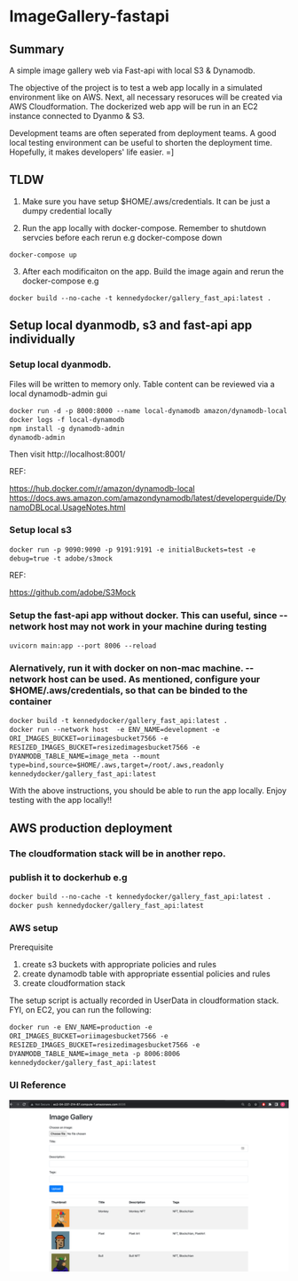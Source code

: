 # ImageGallery-fastapi

## Summary
A simple image gallery web via Fast-api with local S3 & Dynamodb. 

The objective of the project is to test a web app locally in a simulated environment like on AWS. Next, all necessary resoruces will be created via AWS Cloudformation. The dockerized web app will be run in an EC2 instance connected to Dyanmo & S3. 

Development teams are often seperated from deployment teams. A good local testing environment can be useful to shorten the deployment time. Hopefully, it makes developers' life easier. =]

## TLDW
1. Make sure you have setup $HOME/.aws/credentials. It can be just a dumpy credential locally

2. Run the app locally with docker-compose. Remember to shutdown servcies before each rerun e.g docker-compose down
```
docker-compose up
```

3. After each modificaiton on the app. Build the image again and rerun the docker-compose e.g
```
docker build --no-cache -t kennedydocker/gallery_fast_api:latest .
```

## Setup local dyanmodb, s3 and fast-api app individually 
### Setup local dyanmodb. 
Files will be written to memory only. Table content can be reviewed via a local dynamodb-admin gui
```
docker run -d -p 8000:8000 --name local-dynamodb amazon/dynamodb-local
docker logs -f local-dynamodb
npm install -g dynamodb-admin
dynamodb-admin
```
Then visit http://localhost:8001/

REF:

https://hub.docker.com/r/amazon/dynamodb-local
https://docs.aws.amazon.com/amazondynamodb/latest/developerguide/DynamoDBLocal.UsageNotes.html

### Setup local s3
```
docker run -p 9090:9090 -p 9191:9191 -e initialBuckets=test -e debug=true -t adobe/s3mock
```
REF:

https://github.com/adobe/S3Mock

### Setup the fast-api app without docker. This can useful, since --network host may not work in your machine during testing
```
uvicorn main:app --port 8006 --reload 
```

### Alernatively, run it with docker on non-mac machine.  --network host can be used. As mentioned, configure your $HOME/.aws/credentials, so that can be binded to the container
```
docker build -t kennedydocker/gallery_fast_api:latest .
docker run --network host  -e ENV_NAME=development -e ORI_IMAGES_BUCKET=oriimagesbucket7566 -e RESIZED_IMAGES_BUCKET=resizedimagesbucket7566 -e DYANMODB_TABLE_NAME=image_meta --mount type=bind,source=$HOME/.aws,target=/root/.aws,readonly kennedydocker/gallery_fast_api:latest
```

With the above instructions, you should be able to run the app locally. Enjoy testing with the app locally!!

##  AWS production deployment
### The cloudformation stack will be in another repo.

### publish it to dockerhub e.g
```
docker build --no-cache -t kennedydocker/gallery_fast_api:latest .
docker push kennedydocker/gallery_fast_api:latest
```

### AWS setup
Prerequisite
1. create s3 buckets with appropriate policies and rules
2. create dynamodb table with appropriate essential policies and rules
3. create cloudformation stack

The setup script is actually recorded in UserData in cloudformation stack. FYI, on EC2, you can run the following:
```
docker run -e ENV_NAME=production -e ORI_IMAGES_BUCKET=oriimagesbucket7566 -e RESIZED_IMAGES_BUCKET=resizedimagesbucket7566 -e DYANMODB_TABLE_NAME=image_meta -p 8006:8006 kennedydocker/gallery_fast_api:latest
```

### UI Reference
![plot](./image/ui_ref.png)
